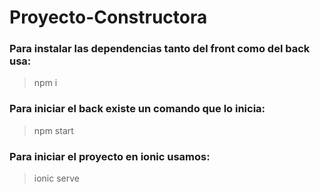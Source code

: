# Proyecto-Constructora

### Para instalar las dependencias tanto del front como del back usa:

> npm i

### Para iniciar el back existe un comando que lo inicia:

> npm start

### Para iniciar el proyecto en ionic usamos:

> ionic serve
